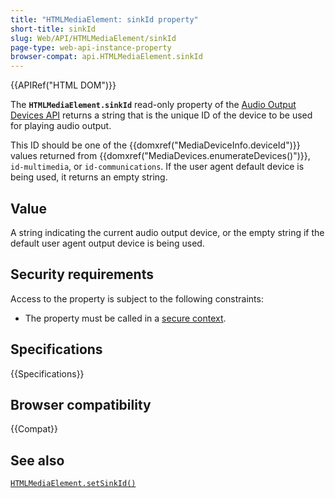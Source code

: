 ```yaml
---
title: "HTMLMediaElement: sinkId property"
short-title: sinkId
slug: Web/API/HTMLMediaElement/sinkId
page-type: web-api-instance-property
browser-compat: api.HTMLMediaElement.sinkId
---
```


{{APIRef("HTML DOM")}}

The **`HTMLMediaElement.sinkId`** read-only property of the [Audio Output Devices API](/en-US/docs/Web/API/Audio_Output_Devices_API) returns a string that is the unique ID of the device to be used for playing audio output.

This ID should be one of the {{domxref("MediaDeviceInfo.deviceId")}} values returned from {{domxref("MediaDevices.enumerateDevices()")}}, `id-multimedia`, or `id-communications`.
If the user agent default device is being used, it returns an empty string.

## Value

A string indicating the current audio output device, or the empty string if the default user agent output device is being used.

## Security requirements

Access to the property is subject to the following constraints:

- The property must be called in a [secure context](/en-US/docs/Web/Security/Secure_Contexts).

## Specifications

{{Specifications}}

## Browser compatibility

{{Compat}}

## See also

[`HTMLMediaElement.setSinkId()`](/en-US/docs/Web/API/HTMLMediaElement/setSinkId)
